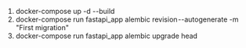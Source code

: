 1. docker-compose up -d --build
2. docker-compose run fastapi_app alembic revision --autogenerate -m "First migration"
3. docker-compose run fastapi_app alembic upgrade head

